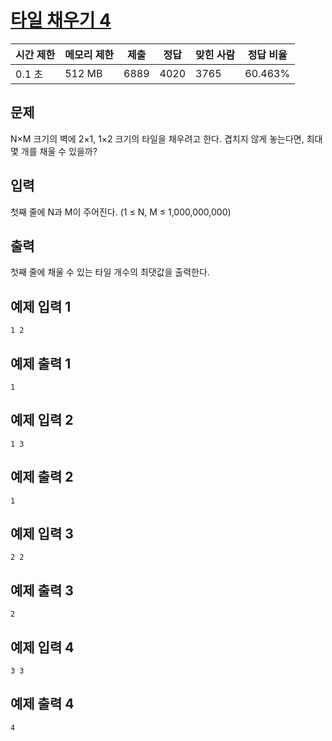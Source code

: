 # [타일 채우기 4](https://www.acmicpc.net/problem/15700)

| 시간 제한 | 메모리 제한 | 제출 | 정답 | 맞힌 사람 | 정답 비율 |
| --- | --- | --- | --- | --- | --- |
| 0.1 초 | 512 MB | 6889 | 4020 | 3765 | 60.463% |

## 문제

N×M 크기의 벽에 2×1, 1×2 크기의 타일을 채우려고 한다. 겹치지 않게 놓는다면, 최대 몇 개를 채울 수 있을까?

## 입력

첫째 줄에 N과 M이 주어진다. (1 ≤ N, M ≤ 1,000,000,000)

## 출력

첫째 줄에 채울 수 있는 타일 개수의 최댓값을 출력한다.

## 예제 입력 1

```
1 2

```

## 예제 출력 1

```
1

```

## 예제 입력 2

```
1 3

```

## 예제 출력 2

```
1

```

## 예제 입력 3

```
2 2

```

## 예제 출력 3

```
2

```

## 예제 입력 4

```
3 3

```

## 예제 출력 4

```
4
```
